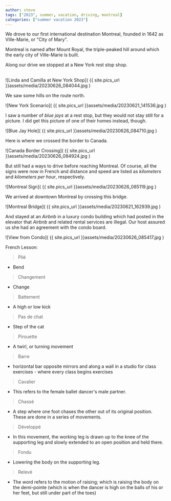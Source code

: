 ```yaml
---
author: steve
tags: ["2023", summer, vacation, driving, montreal]
categories: ["summer vacation 2023"]
---
```


We drove to our first international destination Montreal, founded in 1642 as Ville-Marie, or "City of Mary".  

Montreal is named after Mount Royal, the triple-peaked hill around which the early city of Ville-Marie is built.  

Along our drive we stopped at a New York rest stop shop.  
<br/>

![Linda and Camilla at New York Shop]( {{ site.pics_url }}assets/media/20230626_084044.jpg )
<br/>

We saw some hills on the route north.  

![New York Scenario]( {{ site.pics_url }}assets/media/20230621_141536.jpg )
<br/>

I saw a number of *blue jays* at a rest stop, but they would not stay still for a picture. I did get this picture of one of their homes instead, though.  

![Blue Jay Hole]( {{ site.pics_url }}assets/media/20230626_084710.jpg )
<br/>

Here is where we crossed the border to Canada.  

![Canada Border Crossing]( {{ site.pics_url }}assets/media/20230626_084924.jpg )
<br/>

But still had a ways to drive before reaching Montreal.  Of course, all the signs were now in French and distance and speed are listed as *kilometers* and *kilometers per hour*, respectively.  

![Montreal Sign]( {{ site.pics_url }}assets/media/20230626_085119.jpg )
<br/>

We arrived at downtown Montreal by crossing this bridge.  

![Montreal Bridge]( {{ site.pics_url }}assets/media/20230621_162939.jpg )
<br/>

And stayed at an *Airbnb* in a luxury condo building which had posted in the elevator that *Airbnb* and related rental services are illegal.  Our host assured us she had an agreement with the condo board.  

![View from Condo]( {{ site.pics_url }}assets/media/20230626_085417.jpg )
<br/>

French Lesson:

> Plié

- Bend
  
> Changement

- Change

> Battement

- A high or low kick
  
> Pas de chat

- Step of the cat
  
> Pirouette

- A twirl, or turning movement

> Barre

- horizontal bar opposite mirrors and along a wall in a studio for class exercises - where every class begins exercises

> Cavalier

- This refers to the female ballet dancer's male partner.

> Chassé

- A step where one foot chases the other out of its original position. These are done in a series of movements.

> Développé

- In this movement, the working leg is drawn up to the knee of the supporting leg and slowly extended to an open position and held there.

> Fondu

- Lowering the body on the supporting leg.

> Relevé

- The word refers to the motion of raising; which is raising the body on the demi-pointe (which is when the dancer is high on the balls of his or her feet, but still under part of the toes)

